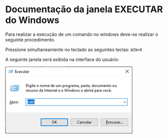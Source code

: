 # Documentação da janela EXECUTAR do Windows


Para realizar a execução de um comando no windows deve-se realizar o seguinte procedimento.

Pressione simultaneamente no teclado as seguintes teclas: `WIN+R`

A seguinte janela será exibida na interface do usuário:

![](../images/img01.png)
